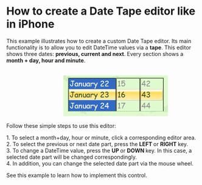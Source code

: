 # How to create a Date Tape editor like in iPhone 


<p>This example illustrates how to create a custom Date Tape editor. Its main functionality is to allow you to edit DateTime values via a <strong>tape</strong>. This editor shows three dates: <strong>previous, current and next</strong>. Every section shows a <strong>month</strong><strong> +</strong><strong> da</strong><strong>y</strong><strong>, </strong><strong>hour</strong><strong> and minute</strong>. </p><p>                                                                                                                                                                      <img src="https://raw.githubusercontent.com/DevExpress-Examples/how-to-create-a-date-tape-editor-like-in-iphone-e4475/13.1.4+/media/fc1638cc-d18b-4c9b-90ff-566d0fe6ede6.png"></p><p>Follow these simple steps to use this editor:</p><p>1. To select a month+day,  hour or minute, click a corresponding editor area. <br />
2. To select the previous or next date part, press the <strong>LEFT </strong>or <strong>RIGHT</strong><strong> </strong>key. <br />
3. To change a DateTime value, press the <strong>UP</strong><strong> </strong>or <strong>DOWN </strong>key. In this case, a selected date part will be changed correspondingly. <br />
4. In addition, you can change the selected date part via the mouse wheel. </p><p>See this example to learn how to implement this control. </p>

<br/>


